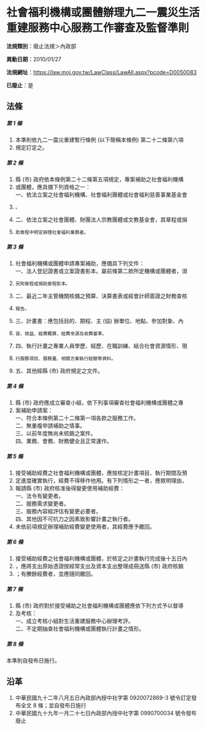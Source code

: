 # 社會福利機構或團體辦理九二一震災生活重建服務中心服務工作審查及監督準則

**法規類別**：廢止法規＞內政部

**異動日期**：2010/01/27  

**法規網址**：https://law.moj.gov.tw/LawClass/LawAll.aspx?pcode=D0050083

**已廢止**：是



## 法條
##### 第 1 條
1. 本準則依九二一震災重建暫行條例 (以下簡稱本條例) 第二十二條第六項
1. 規定訂定之。

##### 第 2 條
1. 縣 (市) 政府依本條例第二十二條第五項規定，專案補助之社會福利機構
1. 或團體，應具備下列資格之一：  
一、依法立案之社會福利機構、社會福利團體或社會福利慈善事業基金會
1.     。
1. 二、依法立案之社會團體、財團法人宗教團體或文教基金會，其章程或捐
1.     助章程中明定辦理社會福利業務者。

##### 第 3 條
1. 社會福利機構或團體申請專案補助，應備具下列文件：  
一、法人登記證書或立案證書影本。屬前條第二款所定機構或團體者，須
1.     另附章程或捐助章程影本。
1. 二、最近二年主管機關核備之預算、決算書表或經會計師簽證之財務查核
1.     報告。
1. 三、計畫書：應包括目的、期程、主 (協) 辦單位、地點、參加對象、內
1.     容、效益、經費概算、經費來源及收費基準。
1. 四、執行計畫之專業人員學歷、經歷、在職訓練、結合社會資源情形、現
1.     行服務項目、服務量、相關方案執行經驗等資料。
1. 五、其他經縣 (市) 政府規定之文件。

##### 第 4 條
1. 縣 (市) 政府應成立審查小組，依下列事項審查社會福利機構或團體之專
1. 案補助申請案：  
一、符合本條例第二十二條第一項各款之服務工作。  
二、無重複申請補助之情事。  
三、以前年度無尚未核銷之案件。  
四、業務、會務、財務健全且正常運作。

##### 第 5 條
1. 接受補助經費之社會福利機構或團體，應按核定計畫項目、執行期間及預
1. 定進度確實執行，經費不得移作他用。有下列情形之一者，應敘明理由，
1. 報請縣 (市) 政府核准後得變更使用補助經費：  
一、法令有變更者。  
二、服務需求變更者。  
三、服務內容經評估有變更必要者。  
四、其他因不可抗力之因素致影響計畫之執行者。
1. 未依前項規定辦理補助經費變更使用者，其經費應予繳回。

##### 第 6 條
1. 接受補助經費之社會福利機構或團體，於核定之計畫執行完成後十五日內
1. ，應將支出原始憑證按經常支出及資本支出整理成冊送縣 (市) 政府核銷
1. ；有賸餘經費者，並應隨同繳回。

##### 第 7 條
1. 縣 (市) 政府對於接受補助之社會福利機構或團體應依下列方式予以督導
1. 及考核：  
一、成立考核小組對生活重建服務中心辦理考評。  
二、不定期抽查社會福利機構或團體執行計畫之情形。

##### 第 8 條
本準則自發布日施行。

## 沿革
1. 中華民國九十二年八月五日內政部內授中社字第 0920072869-3 號令訂定發布全文 8  條；並自發布日施行
1. 中華民國九十九年一月二十七日內政部內授中社字第 0990700034 號令發布廢止  
